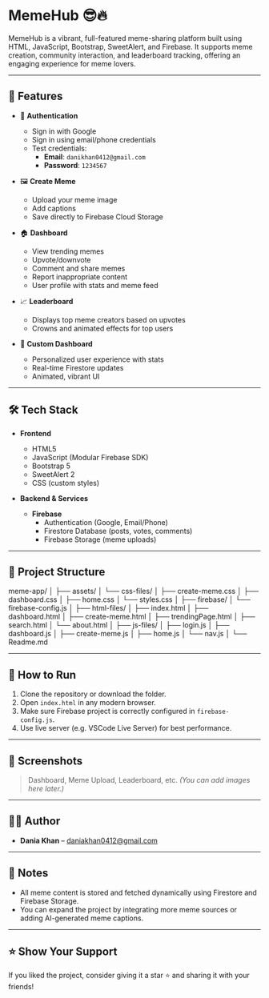 # MemeHub 😎🔥

MemeHub is a vibrant, full-featured meme-sharing platform built using HTML, JavaScript, Bootstrap, SweetAlert, and Firebase. It supports meme creation, community interaction, and leaderboard tracking, offering an engaging experience for meme lovers.

---

## 🚀 Features

- 🔐 **Authentication**  
  - Sign in with Google  
  - Sign in using email/phone credentials  
  - Test credentials:
    - **Email**: `danikhan0412@gmail.com`  
    - **Password**: `1234567`  

- 🖼️ **Create Meme**
  - Upload your meme image
  - Add captions
  - Save directly to Firebase Cloud Storage

- 🏠 **Dashboard**
  - View trending memes
  - Upvote/downvote
  - Comment and share memes
  - Report inappropriate content
  - User profile with stats and meme feed

- 📈 **Leaderboard**
  - Displays top meme creators based on upvotes
  - Crowns and animated effects for top users

- 🧰 **Custom Dashboard**
  - Personalized user experience with stats
  - Real-time Firestore updates
  - Animated, vibrant UI

---

## 🛠️ Tech Stack

- **Frontend**
  - HTML5
  - JavaScript (Modular Firebase SDK)
  - Bootstrap 5
  - SweetAlert 2
  - CSS (custom styles)

- **Backend & Services**
  - **Firebase**
    - Authentication (Google, Email/Phone)
    - Firestore Database (posts, votes, comments)
    - Firebase Storage (meme uploads)

---

## 📁 Project Structure

meme-app/
│
├── assets/
│ └── css-files/
│ ├── create-meme.css
│ ├── dashboard.css
│ ├── home.css
│ └── styles.css
│
├── firebase/
│ └── firebase-config.js
│
├── html-files/
│ ├── index.html
│ ├── dashboard.html
│ ├── create-meme.html
│ ├── trendingPage.html
│ ├── search.html
│ └── about.html
│
├── js-files/
│ ├── login.js
│ ├── dashboard.js
│ ├── create-meme.js
│ ├── home.js
│ └── nav.js
│
└── Readme.md


---

## 🧪 How to Run

1. Clone the repository or download the folder.
2. Open `index.html` in any modern browser.
3. Make sure Firebase project is correctly configured in `firebase-config.js`.
4. Use live server (e.g. VSCode Live Server) for best performance.

---

## 📸 Screenshots

> Dashboard, Meme Upload, Leaderboard, etc. *(You can add images here later.)*

---

## 👨‍💻 Author

- **Dania Khan** – [daniakhan0412@gmail.com](mailto:daniakhan0412@gmail.com)

---

## 📢 Notes

- All meme content is stored and fetched dynamically using Firestore and Firebase Storage.
- You can expand the project by integrating more meme sources or adding AI-generated meme captions.

---

## ⭐️ Show Your Support

If you liked the project, consider giving it a star ⭐ and sharing it with your friends!

